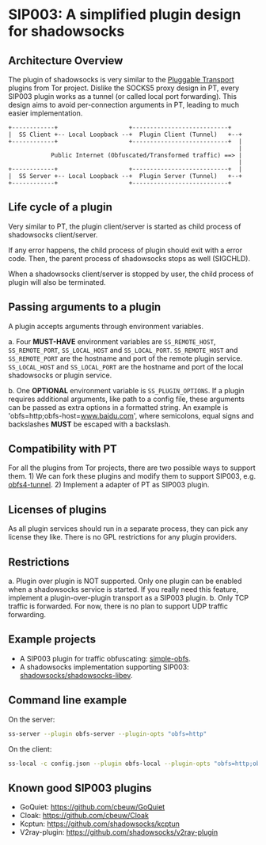 # SIP003: A simplified plugin design for shadowsocks

## Architecture Overview

The plugin of shadowsocks is very similar to the [Pluggable Transport](https://gitweb.torproject.org/torspec.git/tree/pt-spec.txt) plugins from Tor project. Dislike the SOCKS5 proxy design in PT, every SIP003 plugin works as a tunnel (or called local port forwarding). This design aims to avoid per-connection arguments in PT, leading to much easier implementation.

```
+------------+                    +---------------------------+
|  SS Client +-- Local Loopback --+  Plugin Client (Tunnel)   +--+
+------------+                    +---------------------------+  |
                                                                 |
            Public Internet (Obfuscated/Transformed traffic) ==> |
                                                                 |
+------------+                    +---------------------------+  |
|  SS Server +-- Local Loopback --+  Plugin Server (Tunnel)   +--+
+------------+                    +---------------------------+
```

## Life cycle of a plugin

Very similar to PT, the plugin client/server is started as child process of shadowsocks client/server.

If any error happens, the child process of plugin should exit with a error code. Then, the parent process of shadowsocks stops as well (SIGCHLD). 

When a shadowsocks client/server is stopped by user, the child process of plugin will also be terminated.

## Passing arguments to a plugin

A plugin accepts arguments through environment variables.

a. Four **MUST-HAVE** environment variables are `SS_REMOTE_HOST`, `SS_REMOTE_PORT`, `SS_LOCAL_HOST` and `SS_LOCAL_PORT`. `SS_REMOTE_HOST` and `SS_REMOTE_PORT` are the hostname and port of the remote plugin service. `SS_LOCAL_HOST` and `SS_LOCAL_PORT` are the hostname and port of the local shadowsocks or plugin service.

b. One **OPTIONAL** environment variable is `SS_PLUGIN_OPTIONS`. If a plugin requires additional arguments, like path to a config file, these arguments can be passed as extra options in a formatted string. An example is 'obfs=http;obfs-host=www.baidu.com', where semicolons, equal signs and backslashes **MUST** be escaped with a backslash.

## Compatibility with PT

For all the plugins from Tor projects, there are two possible ways to support them. 1) We can fork these plugins and modify them to support SIP003, e.g. [obfs4-tunnel](https://github.com/madeye/obfs4-tunnel). 2) Implement a adapter of PT as SIP003 plugin.

## Licenses of plugins

As all plugin services should run in a separate process, they can pick any license they like. There is no GPL restrictions for any plugin providers.

## Restrictions

a. Plugin over plugin is NOT supported. Only one plugin can be enabled when a shadowsocks service is started. If you really need this feature, implement a plugin-over-plugin transport as a SIP003 plugin.
b. Only TCP traffic is forwarded. For now, there is no plan to support UDP traffic forwarding.

## Example projects

* A SIP003 plugin for traffic obfuscating: [simple-obfs](https://github.com/shadowsocks/simple-obfs).
* A shadowsocks implementation supporting SIP003: [shadowsocks/shadowsocks-libev](https://github.com/shadowsocks/shadowsocks-libev).

## Command line example

On the server:
```bash
ss-server --plugin obfs-server --plugin-opts "obfs=http"
```

On the client:
```bash
ss-local -c config.json --plugin obfs-local --plugin-opts "obfs=http;obfs-host=www.baidu.com"
```

## Known good SIP003 plugins

* GoQuiet: https://github.com/cbeuw/GoQuiet
* Cloak: https://github.com/cbeuw/Cloak
* Kcptun: https://github.com/shadowsocks/kcptun
* V2ray-plugin: https://github.com/shadowsocks/v2ray-plugin